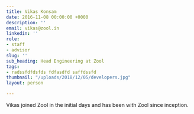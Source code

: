 ```yaml
---
title: Vikas Konsam
date: 2016-11-08 00:00:00 +0000
description: ''
email: vikas@zool.in
linkedin: ''
role:
- staff
- advisor
slug: ''
sub_heading: Head Engineering at Zool
tags:
- radssfdfdsfds fdfasdfd saffdssfd
thumbnail: "/uploads/2018/12/05/developers.jpg"
layout: person

---
```

Vikas joined Zool in the initial days and has been with Zool since inception.